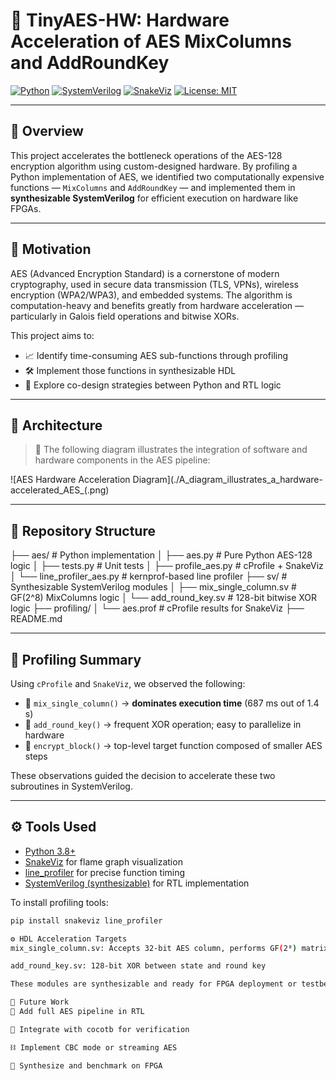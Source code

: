 # 🔐 TinyAES-HW: Hardware Acceleration of AES MixColumns and AddRoundKey

[![Python](https://img.shields.io/badge/python-3.8%2B-blue.svg)](https://www.python.org/)
[![SystemVerilog](https://img.shields.io/badge/SystemVerilog-Synthesizable-green)]()
[![SnakeViz](https://img.shields.io/badge/Profiling-SnakeViz-yellow)](https://jiffyclub.github.io/snakeviz/)
[![License: MIT](https://img.shields.io/badge/license-MIT-blue.svg)](LICENSE)

---

## 📘 Overview

This project accelerates the bottleneck operations of the AES-128 encryption algorithm using custom-designed hardware. By profiling a Python implementation of AES, we identified two computationally expensive functions — `MixColumns` and `AddRoundKey` — and implemented them in **synthesizable SystemVerilog** for efficient execution on hardware like FPGAs.

---

## 🔎 Motivation

AES (Advanced Encryption Standard) is a cornerstone of modern cryptography, used in secure data transmission (TLS, VPNs), wireless encryption (WPA2/WPA3), and embedded systems. The algorithm is computation-heavy and benefits greatly from hardware acceleration — particularly in Galois field operations and bitwise XORs.

This project aims to:
- 📈 Identify time-consuming AES sub-functions through profiling
- 🛠 Implement those functions in synthesizable HDL
- 🔄 Explore co-design strategies between Python and RTL logic

---

## 🧩 Architecture

> 🔧 The following diagram illustrates the integration of software and hardware components in the AES pipeline:

![AES Hardware Acceleration Diagram](./A_diagram_illustrates_a_hardware-accelerated_AES_(.png)

---

## 📂 Repository Structure

├── aes/ # Python implementation
│ ├── aes.py # Pure Python AES-128 logic
│ ├── tests.py # Unit tests
│ ├── profile_aes.py # cProfile + SnakeViz
│ └── line_profiler_aes.py # kernprof-based line profiler
├── sv/ # Synthesizable SystemVerilog modules
│ ├── mix_single_column.sv # GF(2^8) MixColumns logic
│ └── add_round_key.sv # 128-bit bitwise XOR logic
├── profiling/
│ └── aes.prof # cProfile results for SnakeViz
├── README.md


---

## 🔬 Profiling Summary

Using `cProfile` and `SnakeViz`, we observed the following:

- 🔺 `mix_single_column()` → **dominates execution time** (687 ms out of 1.4 s)
- 🔺 `add_round_key()` → frequent XOR operation; easy to parallelize in hardware
- 📌 `encrypt_block()` → top-level target function composed of smaller AES steps

These observations guided the decision to accelerate these two subroutines in SystemVerilog.

---

## ⚙️ Tools Used

- [Python 3.8+](https://www.python.org/)
- [SnakeViz](https://jiffyclub.github.io/snakeviz/) for flame graph visualization
- [line_profiler](https://github.com/pyutils/line_profiler) for precise function timing
- [SystemVerilog (synthesizable)](https://ieeexplore.ieee.org/document/5764786) for RTL implementation

To install profiling tools:

```bash
pip install snakeviz line_profiler

⚙️ HDL Acceleration Targets
mix_single_column.sv: Accepts 32-bit AES column, performs GF(2⁸) matrix multiplication

add_round_key.sv: 128-bit XOR between state and round key

These modules are synthesizable and ready for FPGA deployment or testbench simulation.

🚀 Future Work
🔁 Add full AES pipeline in RTL

🧪 Integrate with cocotb for verification

⛓️ Implement CBC mode or streaming AES

🚀 Synthesize and benchmark on FPGA
